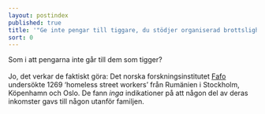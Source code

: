 ```yaml
---
layout: postindex
published: true
title: '"Ge inte pengar till tiggare, du stödjer organiserad brottslighet" '
sort: 0
---
```






Som i att pengarna inte går till dem som tigger? <br><br>
Jo, det verkar de faktiskt göra: Det norska forskningsinstitutet [Fafo](http://fafo.no/images/pub/2015/954-innmat-trykk.pdf) undersökte 1269  ‘homeless street workers’ från Rumänien i Stockholm, Köpenhamn och Oslo. De fann _inga_ indikationer på att någon del av deras inkomster gavs till någon utanför familjen.
